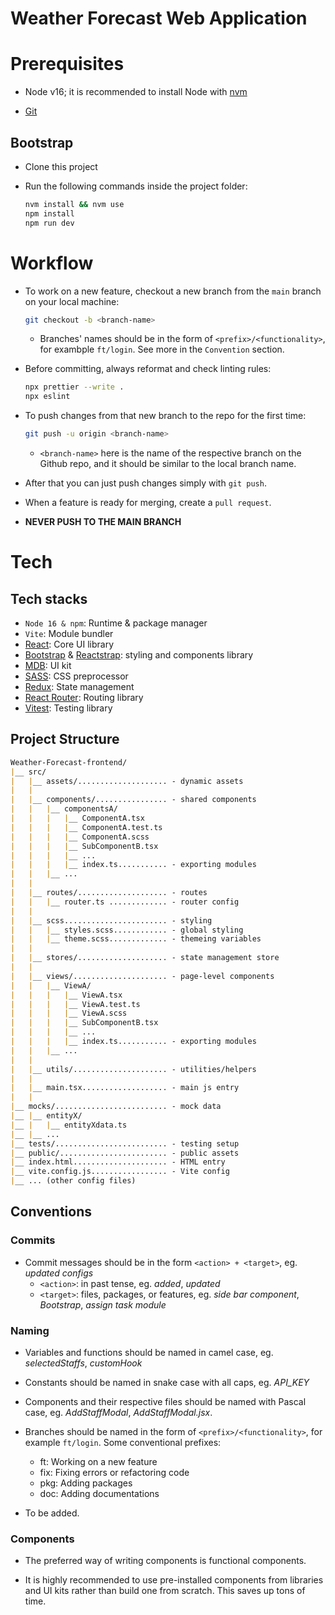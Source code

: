 # Weather Forecast Web Application

# Prerequisites

- Node v16; it is recommended to install Node with [nvm](https://www.freecodecamp.org/news/node-version-manager-nvm-install-guide/)

- [Git](https://git-scm.com/book/en/v2/Getting-Started-Installing-Git)

## Bootstrap

- Clone this project

- Run the following commands inside the project folder:
  ```bash
  nvm install && nvm use
  npm install
  npm run dev
  ```

# Workflow

- To work on a new feature, checkout a new branch from the `main` branch on your local machine:

  ```bash
  git checkout -b <branch-name>
  ```

  - Branches' names should be in the form of `<prefix>/<functionality>`, for exambple `ft/login`. See more in the `Convention` section.

- Before committing, always reformat and check linting rules:
  
  ```bash
  npx prettier --write .
  npx eslint

  ```

- To push changes from that new branch to the repo for the first time:

  ```bash
  git push -u origin <branch-name>
  ```

  - `<branch-name>` here is the name of the respective branch on the Github repo, and it should be similar to the local branch name.

- After that you can just push changes simply with `git push`.

- When a feature is ready for merging, create a `pull request`.

- **NEVER PUSH TO THE MAIN BRANCH**

# Tech

## Tech stacks

- `Node 16 & npm`: Runtime & package manager
- `Vite`: Module bundler
- [React](https://reactjs.org/docs/getting-started.html): Core UI library
- [Bootstrap](https://getbootstrap.com/docs/5.0/getting-started/introduction/) & [Reactstrap](https://reactstrap.github.io/?path=/story/home-installation--page): styling and components library
- [MDB](https://mdbootstrap.com/docs/react/): UI kit
- [SASS](https://sass-lang.com/documentation/): CSS preprocessor
- [Redux](https://redux.js.org/introduction/getting-started): State management
- [React Router](https://reactrouter.com/en/main/start/tutorial): Routing library
- [Vitest](https://vitest.dev/guide/): Testing library

## Project Structure

```markdown
Weather-Forecast-frontend/
|__ src/
|   |__ assets/.................... - dynamic assets
|   |   
|   |__ components/................ - shared components
|   |   |__ componentsA/
|   |   |   |__ ComponentA.tsx
|   |   |   |__ ComponentA.test.ts
|   |   |   |__ ComponentA.scss
|   |   |   |__ SubComponentB.tsx
|   |   |   |__ ...
|   |   |   |__ index.ts........... - exporting modules
|   |   |__ ...
|   |   
|   |__ routes/.................... - routes
|   |   |__ router.ts ............. - router config
|   |   
|   |__ scss....................... - styling
|   |   |__ styles.scss............ - global styling
|   |   |__ theme.scss............. - themeing variables
|   |   
|   |__ stores/.................... - state management store
|   |   
|   |__ views/..................... - page-level components
|   |   |__ ViewA/
|   |   |   |__ ViewA.tsx
|   |   |   |__ ViewA.test.ts
|   |   |   |__ ViewA.scss
|   |   |   |__ SubComponentB.tsx
|   |   |   |__ ...
|   |   |   |__ index.ts........... - exporting modules
|   |   |__ ...
|   |   
|   |__ utils/..................... - utilities/helpers
|   |   
|   |__ main.tsx................... - main js entry
|   |   
|__ mocks/......................... - mock data
|__ |__ entityX/
|__ |   |__ entityXdata.ts
|__ |__ ...
|__ tests/......................... - testing setup
|__ public/........................ - public assets
|__ index.html..................... - HTML entry
|__ vite.config.js................. - Vite config
|__ ... (other config files)
```

## Conventions

### Commits

- Commit messages should be in the form `<action> + <target>`, eg. _updated configs_
  - `<action>`: in past tense, eg. _added_, _updated_
  - `<target>`: files, packages, or features, eg. _side bar component_, _Bootstrap_, _assign task module_

### Naming

- Variables and functions should be named in camel case, eg. _selectedStaffs_, _customHook_

- Constants should be named in snake case with all caps, eg. _API_KEY_

- Components and their respective files should be named with Pascal case, eg. _AddStaffModal_, _AddStaffModal.jsx_.

- Branches should be named in the form of `<prefix>/<functionality>`, for example `ft/login`. Some conventional prefixes:
    
    - ft: Working on a new feature
    - fix: Fixing errors or refactoring code
    - pkg: Adding packages
    - doc: Adding documentations

- To be added.

### Components

- The preferred way of writing components is functional components.

- It is highly recommended to use pre-installed components from libraries and UI kits rather than build one from scratch. This saves up tons of time.
